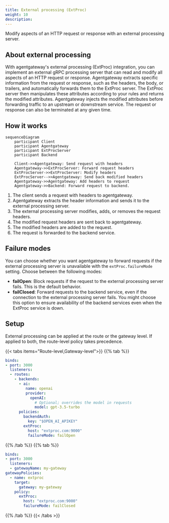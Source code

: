 ```yaml
---
title: External processing (ExtProc)
weight: 10
description: 
---
```


Modify aspects of an HTTP request or response with an external processing server.

## About external processing

With agentgateway's external processing (ExtProc) integration, you can implement an external gRPC processing server that can read and modify all aspects of an HTTP request or response. Agentgateway extracts specific information from the request or response, such as the headers, the body, or trailers, and automatically forwards them to the ExtProc server. The ExtProc server then manipulates these attributes according to your rules and returns the modified attributes. Agentgateway injects the modified attributes before forwarding traffic to an upstream or downstream service. The request or response can also be terminated at any given time.

## How it works

```mermaid
sequenceDiagram
    participant Client
    participant Agentgateway
    participant ExtProcServer
    participant Backend

    Client->>Agentgateway: Send request with headers
    Agentgateway->>ExtProcServer: Forward request headers
    ExtProcServer->>ExtProcServer: Modify headers
    ExtProcServer-->>Agentgateway: Send back modified headers 
    Agentgateway->>Agentgateway: Add headers to request
    Agentgateway->>Backend: Forward request to backend.
```

1. The client sends a request with headers to agentgateway.
2. Agentgateway extracts the header information and sends it to the external processing server.
3. The external processing server modifies, adds, or removes the request headers.
4. The modified request headers are sent back to agentgateway.
5. The modified headers are added to the request.
6. The request is forwarded to the backend service.

## Failure modes

You can choose whether you want agentgateway to forward requests if the external processing server is unavailable with the `extProc.failureMode` setting. Choose between the following modes: 

* **failOpen**: Block requests if the request to the external processing server fails. This is the default behavior. 
* **failClosed**: Forward requests to the backend service, even if the connection to the external processing server fails. You might choose this option to ensure availability of the backend services even when the ExtProc service is down.

## Setup

External processing can be applied at the route or the gateway level. If applied to both, the route-level policy takes precedence.

{{< tabs items="Route-level,Gateway-level">}}
{{% tab %}}
```yaml
binds:
- port: 3000
  listeners:
  - routes:
    - backends:
      - ai:
         name: openai
         provider:
           openAI:
             # Optional; overrides the model in requests
             model: gpt-3.5-turbo
      policies:
        backendAuth:
          key: "$OPEN_AI_APIKEY"
        extProc:
          host: "extproc.com:9000"
          failureMode: failOpen
```
{{% /tab %}}
{{% tab %}}
```yaml
binds:
- port: 3000
  listeners:
  - gatewayName: my-gateway
gatewayPolicies:
  - name: extproc
    target:
      gateway: my-gateway
    policy:
      extProc:
        host: "extproc.com:9000"
        failureMode: failClosed
```
{{% /tab %}}
{{< /tabs >}}


